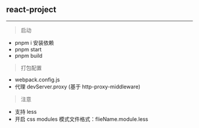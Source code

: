 ## react-project

---

> 启动

- pnpm i 安装依赖
- pnpm start
- pnpm build

> 打包配置

- webpack.config.js
- 代理 devServer.proxy (基于 http-proxy-middleware)

> 注意

- 支持 less
- 开启 css modules 模式文件格式：flieName.module.less
